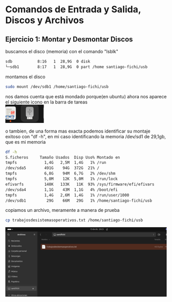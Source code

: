 # Comandos de Entrada y Salida, Discos y Archivos

## Ejercicio 1: Montar y Desmontar Discos
buscamos el disco (memoria) con el comando "lsblk"

```bash
sdb           8:16   1  28,9G  0 disk 
└─sdb1        8:17   1  28,9G  0 part /home santiago-fichi/usb
```
montamos el disco
```bash
sudo mount /dev/sdb1 /home/santiago-fichi/usb
```
nos damos cuenta que está mondado porque(en ubuntu) ahora nos aparece el siguiente icono en la barra de tareas<br>
![iconoMontaje](Montaje.png)<br>

o tambien, de una forma mas exacta podemos identificar su montaje exitoso con "df -h", en mi caso identificando la memoria /dev/sd1 de 29,1gb, que es mi memoria

```bash
df -h
S.ficheros     Tamaño Usados  Disp Uso% Montado en
tmpfs            1,4G   2,5M  1,4G   1% /run
/dev/sda5        491G    94G  372G  21% /
tmpfs            6,8G    94M  6,7G   2% /dev/shm
tmpfs            5,0M    12K  5,0M   1% /run/lock
efivarfs         148K   133K   11K  93% /sys/firmware/efi/efivars
/dev/sda4        1,1G    43M  1,1G   4% /boot/efi
tmpfs            1,4G   2,6M  1,4G   1% /run/user/1000
/dev/sdb1         29G    66M   29G   1% /home/santiago-fichi/usb

```

copiamos un archivo, meramente a manera de prueba

```bash
cp trabajosdesistemasoperativos.txt /home/santiago-fichi/usb
```
![copiaArchivo](CopiaArchivo.png)<br>


```
```